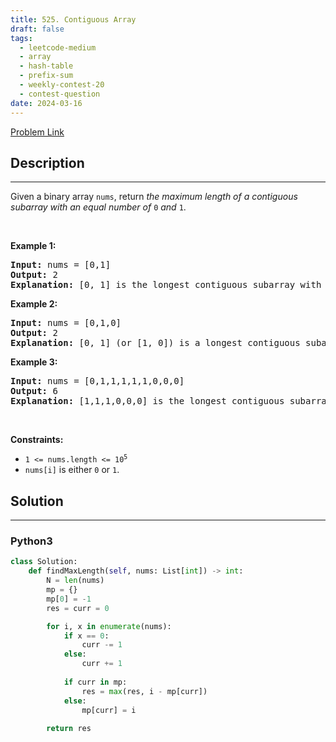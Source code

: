 ```yaml
---
title: 525. Contiguous Array
draft: false
tags: 
  - leetcode-medium
  - array
  - hash-table
  - prefix-sum
  - weekly-contest-20
  - contest-question
date: 2024-03-16
---
```


[Problem Link](https://leetcode.com/problems/contiguous-array/)

## Description

---
<p>Given a binary array <code>nums</code>, return <em>the maximum length of a contiguous subarray with an equal number of </em><code>0</code><em> and </em><code>1</code>.</p>

<p>&nbsp;</p>
<p><strong class="example">Example 1:</strong></p>

<pre>
<strong>Input:</strong> nums = [0,1]
<strong>Output:</strong> 2
<strong>Explanation:</strong> [0, 1] is the longest contiguous subarray with an equal number of 0 and 1.
</pre>

<p><strong class="example">Example 2:</strong></p>

<pre>
<strong>Input:</strong> nums = [0,1,0]
<strong>Output:</strong> 2
<strong>Explanation:</strong> [0, 1] (or [1, 0]) is a longest contiguous subarray with equal number of 0 and 1.
</pre>

<p><strong class="example">Example 3:</strong></p>

<pre>
<strong>Input:</strong> nums = [0,1,1,1,1,1,0,0,0]
<strong>Output:</strong> 6
<strong>Explanation:</strong> [1,1,1,0,0,0] is the longest contiguous subarray with equal number of 0 and 1.
</pre>

<p>&nbsp;</p>
<p><strong>Constraints:</strong></p>

<ul>
	<li><code>1 &lt;= nums.length &lt;= 10<sup>5</sup></code></li>
	<li><code>nums[i]</code> is either <code>0</code> or <code>1</code>.</li>
</ul>


## Solution

---
### Python3
``` py title='contiguous-array'
class Solution:
    def findMaxLength(self, nums: List[int]) -> int:
        N = len(nums)
        mp = {}
        mp[0] = -1
        res = curr = 0

        for i, x in enumerate(nums):
            if x == 0:
                curr -= 1
            else:
                curr += 1
            
            if curr in mp:
                res = max(res, i - mp[curr])
            else:
                mp[curr] = i
        
        return res
```

